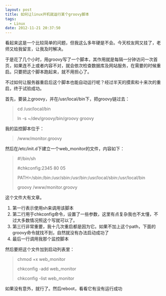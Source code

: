```yaml
---
layout: post
title: 如何让linux开机就运行某个groovy脚本
tags:
  - Linux
date: 2012-11-21 20:37:50
---
```


看起来这是一个比较简单的问题，但我这么多年硬是不会。今天校友网又挂了，老师又给我留言，让我及时解决。

于是花了几个小时，用groovy写了一个脚本，其作用就是每隔一分钟访问一次首页，如果连不上或者内容不对，就会依次检查数据库及网站服务，在需要的时候重启。只要把这个脚本跑起来，就不用担心了。

不过如何让服务器重启后这个脚本也能自动运行呢？经过半天的摸索和十来次的重启，终于试验成功。

首先，要装上groovy，并在/usr/local/bin下，把groovy链过去：

> <font style="background-color: #ffffff">cd /usr/local/bin</font>
> 
> <font style="background-color: #ffffff">ln -s ~/dev/groovy/bin/groovy groovy</font>

我的监控脚本位于：

> <font style="background-color: #ffffff">/www/monitor.groovy</font>

然后在/etc/init.d下建立一个web_monitor的文件，内容如下：

> <font style="background-color: #ffffff">#!/bin/sh</font>
> 
> <font style="background-color: #ffffff">#chkconfig:2345 80 05</font>
> 
> <font style="background-color: #ffffff">PATH=/sbin:/bin:/usr/sbin:/usr/bin:/usr/local/sbin:/usr/local/bin</font>
> 
> <font style="background-color: #ffffff">groovy /www/monitor.groovy</font>

这个文件大有文章。

1.  第一行表示使用sh来调用该脚本
2.  第二行用于chkconfig命令，设置了一些参数，这里有点复杂我也不太懂，不过大多数情况照这个写就可以了。
3.  第三行非常重要，我十几次重启都是因为它。如果不加上这个path，下面的groovy命令就找不到，自然就没有办法启动成功了
4.  最后一行调用我那个监控脚本

然后要把这个文件加到启动列表里：

> <font style="background-color: #ffffff">chmod +x web_monitor</font>
> 
> <font style="background-color: #ffffff">chkconfig -add web_monitor</font>
> 
> <font style="background-color: #ffffff">chkconfig -list web_monitor</font>

如果没有意外，就行了。然后reboot，看看它有没有运行成功